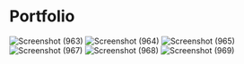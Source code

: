 # Portfolio

![Screenshot (963)]()
![Screenshot (964)]()
![Screenshot (965)]()
![Screenshot (967)]()
![Screenshot (968)]()
![Screenshot (969)]()

